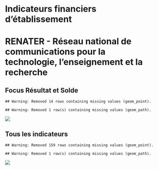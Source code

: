 Indicateurs financiers d’établissement
================

# RENATER - Réseau national de communications pour la technologie, l’enseignement et la recherche

## Focus Résultat et Solde

    ## Warning: Removed 14 rows containing missing values (geom_point).

    ## Warning: Removed 1 row(s) containing missing values (geom_path).

![](renater___réseau_national_de_communications_pour_la_technologie__l_enseignement_et_la_recherche_files/figure-gfm/etab.focus-1.png)<!-- -->

## Tous les indicateurs

    ## Warning: Removed 159 rows containing missing values (geom_point).

    ## Warning: Removed 1 row(s) containing missing values (geom_path).

![](renater___réseau_national_de_communications_pour_la_technologie__l_enseignement_et_la_recherche_files/figure-gfm/etab-1.png)<!-- -->
